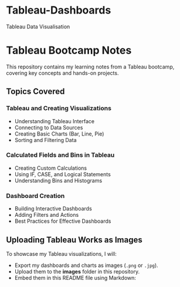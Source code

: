 # Tableau-Dashboards
Tableau Data Visualisation
# Tableau Bootcamp Notes

This repository contains my learning notes from a Tableau bootcamp, covering key concepts and hands-on projects.

## Topics Covered

### Tableau and Creating Visualizations  
- Understanding Tableau Interface  
- Connecting to Data Sources  
- Creating Basic Charts (Bar, Line, Pie)  
- Sorting and Filtering Data  

### Calculated Fields and Bins in Tableau  
- Creating Custom Calculations  
- Using IF, CASE, and Logical Statements  
- Understanding Bins and Histograms  

### Dashboard Creation  
- Building Interactive Dashboards  
- Adding Filters and Actions  
- Best Practices for Effective Dashboards  

## Uploading Tableau Works as Images  

To showcase my Tableau visualizations, I will:  
- Export my dashboards and charts as images (`.png` or `.jpg`).  
- Upload them to the **images** folder in this repository.  
- Embed them in this README file using Markdown:


